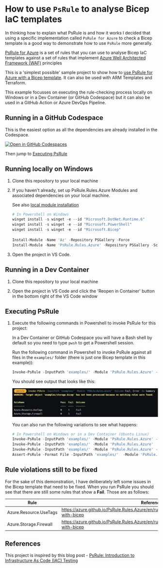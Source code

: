 ﻿# How to use `PsRule` to analyse Bicep IaC templates #

In thinking how to explain what PsRule is and how it works I decided that using a specific implementation called `PsRule for Azure` to check a Bicep template is a good way to demonstrate how to use `PsRule` more generally.

[PsRule for Azure](https://azure.github.io/PsRule.Rules.Azure/about/) is a set of rules that you can use to analyse Bicep IaC templates against a set of rules that implement [Azure Well Architected Framework (WAF)](https://learn.microsoft.com/azure/architecture/framework/) principles

This is a 'simplest possible' sample project to show how to [use PsRule for Azure with a Bicep template](https://azure.github.io/PsRule.Rules.Azure/using-bicep/). It can also be used with ARM Templates and Terraform.

This example focusses on executing the rule-checking process locally on Windows or in a Dev Container (or GitHub Codespace) but it can also be used in a GitHub Action or Azure DevOps Pipeline.

## Running in a GitHub Codespace ##

This is the easiest option as all the dependencies are already installed in the Codespace.

[![Open in GitHub Codespaces](https://github.com/codespaces/badge.svg)](https://codespaces.new/qnrl/PsRule-Demo?quickstart=1)

Then jump to [Executing PsRule](#executing-psrule)

## Running locally on Windows ##

1. Clone this repository to your local machine

2. If you haven't already, set up PsRule.Rules.Azure Modules and associated dependencies on your local machine.

    See also [local module installation](https://azure.github.io/PsRule.Rules.Azure/install-instructions/?WT.mc_id=modinfra-72253-socuff#getting-the-modules)

    ```powershell
    # In Powershell on Windows
    winget install -s winget -e --id "Microsoft.DotNet.Runtime.6"
    winget install -s winget -e --id "Microsoft.PowerShell"
    winget install -s winget -e --id "Microsoft.Bicep"

    Install-Module -Name 'Az' -Repository PSGallery -Force
    Install-Module -Name 'PsRule.Rules.Azure' -Repository PSGallery -Scope CurrentUser
    ```

3. Open the project in VS Code.

## Running in a Dev Container ##

1. Clone this repository to your local machine

2. Open the project in VS Code and click the 'Reopen in Container' button in the bottom right of the VS Code window

## Executing PsRule ##

1. Execute the following commands in Powershell to invoke PsRule for this project:

    In a Dev Container or GitHub Codespace you will have a Bash shell by default so you need to type `pwsh` to get a Powershell session.

    Run the following command in Powershell to invoke PsRule against all files in the `examples/` folder (there is just one Bicep template in this example)):

    ```powershell
    Invoke-PsRule -InputPath 'examples/' -Module 'PsRule.Rules.Azure' -Outcome Fail, Error -As Summary
    ```

    You should see output that looks like this:

    [![assets/PsRule-invoke.png](assets/psrule-invoke.png)](assets/psrule-invoke.png)

    You can also run the following variations to see what happens:

    ```powershell
    # In Powershell on Windows or in a Dev Container (Ubuntu Linux)
    Invoke-PsRule -InputPath 'examples/' -Module 'PsRule.Rules.Azure' -As Summary
    Invoke-PsRule -InputPath 'examples/' -Module 'PsRule.Rules.Azure'
    Invoke-PsRule -InputPath 'examples/' -Module 'PsRule.Rules.Azure' -As Summary -OutputPath 'output/summary.json'
    Assert-PsRule -Format File -InputPath 'examples/'  -Module 'PsRule.Rules.Azure' -Outcome Fail, Error
    ```

## Rule violations still to be fixed ##

For the sake of this demonstration, I have deliberately left some issues in the Bicep template that need to be fixed. When you run PsRule you should see that there are still some rules that show a **Fail**. Those are as follows:

|          Rule          |                                             Reference                                              |
| ---------------------- | -------------------------------------------------------------------------------------------------- |
| Azure.Resource.UseTags | <https://azure.github.io/PsRule.Rules.Azure/en/rules/Azure.Resource.UseTags/#configure-with-bicep> |
| Azure.Storage.Firewall | <https://azure.github.io/PsRule.Rules.Azure/en/rules/Azure.Storage.Firewall/#configure-with-bicep> |

## References ##

This project is inspired by this blog post - [PsRule: Introduction to Infrastructure As Code (IAC) Testing](https://techcommunity.microsoft.com/t5/itops-talk-blog/PsRule-introduction-to-infrastructure-as-code-iac-testing/ba-p/3580746)
